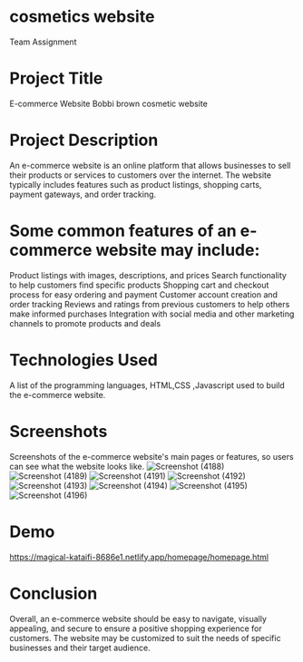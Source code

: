 # cosmetics website 
Team Assignment

# Project Title
E-commerce Website Bobbi brown cosmetic website

# Project Description
An e-commerce website is an online platform that allows businesses to sell their products or services to customers over the internet. 
The website typically includes features such as product listings, shopping carts, payment gateways, and order tracking.

# Some common features of an e-commerce website may include:

Product listings with images, descriptions, and prices
Search functionality to help customers find specific products
Shopping cart and checkout process for easy ordering and payment
Customer account creation and order tracking
Reviews and ratings from previous customers to help others make informed purchases
Integration with social media and other marketing channels to promote products and deals

# Technologies Used
A list of the programming languages, HTML,CSS ,Javascript used to build the e-commerce website.


# Screenshots
Screenshots of the e-commerce website's main pages or features, so users can see what the website looks like.
![Screenshot (4188)](https://user-images.githubusercontent.com/101389168/222082627-2f54902a-375d-49a3-b742-8c8f0cf34b77.png)
![Screenshot (4189)](https://user-images.githubusercontent.com/101389168/222082859-f328c59b-2235-4857-b93c-0eacdc202267.png)
![Screenshot (4191)](https://user-images.githubusercontent.com/101389168/222082897-24496f85-3ce3-4bad-a7dc-7d65e886844d.png)
![Screenshot (4192)](https://user-images.githubusercontent.com/101389168/222082933-0c9480cb-a274-41c2-8988-f77f277c9b45.png)
![Screenshot (4193)](https://user-images.githubusercontent.com/101389168/222082959-2a638a84-9f3d-4fc7-8cb7-c52fc7bb2cbf.png)
![Screenshot (4194)](https://user-images.githubusercontent.com/101389168/222083048-7dbc4007-64f1-483f-876b-8bdf3d2cb122.png)
![Screenshot (4195)](https://user-images.githubusercontent.com/101389168/222083094-ed8736db-0bcb-4061-963b-653a0a7b3780.png)
![Screenshot (4196)](https://user-images.githubusercontent.com/101389168/222083124-f3dc96c7-d67b-4681-81e9-e68ff55704f2.png)





# Demo
https://magical-kataifi-8686e1.netlify.app/homepage/homepage.html



# Conclusion
Overall, an e-commerce website should be easy to navigate, visually appealing, and secure to ensure a positive shopping experience for customers. 
The website may be customized to suit the needs of specific businesses and their target audience.

